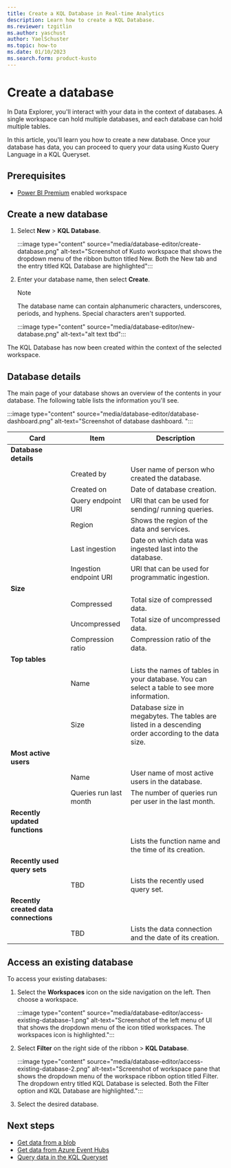```yaml
---
title: Create a KQL Database in Real-time Analytics
description: Learn how to create a KQL Database.
ms.reviewer: tzgitlin
ms.author: yaschust
author: YaelSchuster
ms.topic: how-to
ms.date: 01/10/2023
ms.search.form: product-kusto
---
```


# Create a database

In Data Explorer, you'll interact with your data in the context of databases. A single workspace can hold multiple databases, and each database can hold multiple tables.

In this article, you'll learn you how to create a new database. Once your database has data, you can proceed to query your data using Kusto Query Language in a KQL Queryset.

## Prerequisites

* [Power BI Premium](/power-bi/enterprise/service-admin-premium-purchase) enabled workspace

## Create a new database

1. Select **New** > **KQL Database**.

    :::image type="content" source="media/database-editor/create-database.png" alt-text="Screenshot of Kusto workspace that shows the dropdown menu of the ribbon button titled New. Both the New tab and the entry titled KQL Database are highlighted":::

1. Enter your database name, then select **Create**. 

    > [!NOTE]
    > The database name can contain alphanumeric characters, underscores, periods, and hyphens. Special characters aren't supported.

    :::image type="content" source="media/database-editor/new-database.png" alt-text="alt text tbd":::

The KQL Database has now been created within the context of the selected workspace.

## Database details

The main page of your database shows an overview of the contents in your database. The following table lists the information you'll see.

:::image type="content" source="media/database-editor/database-dashboard.png" alt-text="Screenshot of database dashboard. ":::

|Card | Item| Description|
|---|---|---|
|**Database details**|
| | Created by | User name of person who created the database.
| | Created on | Date of database creation.
| | Query endpoint URI | URI that can be used for sending/ running queries.
| | Region | Shows the region of the data and services.
| | Last ingestion | Date on which data was ingested last into the database.
| | Ingestion endpoint URI | URI that can be used for programmatic ingestion.
| **Size**|
| | Compressed| Total size of compressed data.
| | Uncompressed | Total size of uncompressed data.
| | Compression ratio | Compression ratio of the data.
|**Top tables**|  
| | Name | Lists the names of tables in your database. You can select a table to see more information.
| | Size | Database size in megabytes. The tables are listed in a descending order according to the data size.
|**Most active users**|
| | Name | User name of most active users in the database.
| | Queries run last month | The number of queries run per user in the last month.
|**Recently updated functions**
| | |  Lists the function name and the time of its creation.
|**Recently used query sets**|
| | TBD | Lists the recently used query set.
|**Recently created data connections**
| | TBD | Lists the data connection and the date of its creation.

## Access an existing database

To access your existing databases:

1. Select the **Workspaces** icon on the side navigation on the left. Then choose a workspace.

    :::image type="content" source="media/database-editor/access-existing-database-1.png" alt-text="Screenshot of the left menu of UI that shows the dropdown menu of the icon titled workspaces. The workspaces icon is highlighted.":::

1. Select **Filter** on the right side of the ribbon > **KQL Database**.

    :::image type="content" source="media/database-editor/access-existing-database-2.png" alt-text="Screenshot of workspace pane that shows the dropdown menu of the workspace ribbon option titled Filter. The dropdown entry titled KQL Database is selected. Both the Filter option and KQL Database are highlighted.":::

1. Select the desired database.

## Next steps

* [Get data from a blob](get-data-blob.md)
* [Get data from Azure Event Hubs](get-data-event-hub.md)
* [Query data in the KQL Queryset](kusto-query-set.md)